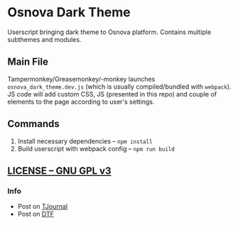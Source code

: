 # Osnova Dark Theme
Userscript bringing dark theme to Osnova platform. Contains multiple subthemes and modules.

## Main File
Tampermonkey/Greasemonkey/-monkey launches `osnova_dark_theme.dev.js` (which is usually compiled/bundled with `webpack`). JS code will add custom CSS, JS (presented in this repo) and couple of elements to the page according to user's settings.

## Commands
1. Install necessary dependencies – `npm install`
1. Build userscript with webpack config – `npm run build`

## [LICENSE – GNU GPL v3](./LICENSE)

### Info
* Post on [TJournal](https://tjournal.ru/137781#darkmode)
* Post on [DTF](https://dtf.ru/666655#darkmode)
